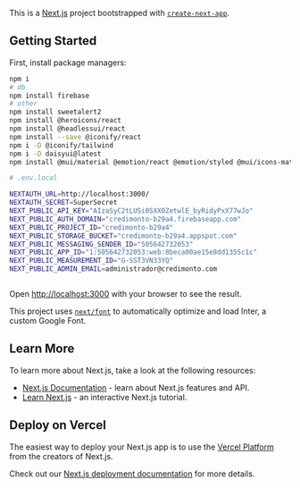 This is a [Next.js](https://nextjs.org/) project bootstrapped with [`create-next-app`](https://github.com/vercel/next.js/tree/canary/packages/create-next-app).

## Getting Started

First, install package managers:

```bash
npm i
# db
npm install firebase
# other
npm install sweetalert2
npm install @heroicons/react
npm install @headlessui/react
npm install --save @iconify/react
npm i -D @iconify/tailwind
npm i -D daisyui@latest
npm install @mui/material @emotion/react @emotion/styled @mui/icons-material

# .env.local

NEXTAUTH_URL=http://localhost:3000/
NEXTAUTH_SECRET=SuperSecret
NEXT_PUBLIC_API_KEY="AIzaSyC2tLUSi0SXX0ZetwlE_byRidyPxX77wJo"
NEXT_PUBLIC_AUTH_DOMAIN="credimonto-b29a4.firebaseapp.com"
NEXT_PUBLIC_PROJECT_ID="credimonto-b29a4"
NEXT_PUBLIC_STORAGE_BUCKET="credimonto-b29a4.appspot.com"
NEXT_PUBLIC_MESSAGING_SENDER_ID="505642732053"
NEXT_PUBLIC_APP_ID="1:505642732053:web:8beca00ae15e8dd1355c1c"
NEXT_PUBLIC_MEASUREMENT_ID="G-SST3VN33YQ"
NEXT_PUBLIC_ADMIN_EMAIL=administrador@credimonto.com



```

Open [http://localhost:3000](http://localhost:3000) with your browser to see the result.


This project uses [`next/font`](https://nextjs.org/docs/basic-features/font-optimization) to automatically optimize and load Inter, a custom Google Font.

## Learn More

To learn more about Next.js, take a look at the following resources:

- [Next.js Documentation](https://nextjs.org/docs) - learn about Next.js features and API.
- [Learn Next.js](https://nextjs.org/learn) - an interactive Next.js tutorial.

## Deploy on Vercel

The easiest way to deploy your Next.js app is to use the [Vercel Platform](https://vercel.com/new?utm_medium=default-template&filter=next.js&utm_source=create-next-app&utm_campaign=create-next-app-readme) from the creators of Next.js.

Check out our [Next.js deployment documentation](https://nextjs.org/docs/deployment) for more details.
